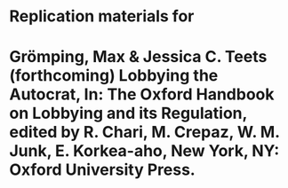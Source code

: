 # Replication materials for 
# Grömping, Max & Jessica C. Teets (forthcoming) Lobbying the Autocrat, In: The Oxford Handbook on Lobbying and its Regulation, edited by R. Chari, M. Crepaz, W. M. Junk, E. Korkea-aho, New York, NY: Oxford University Press.
